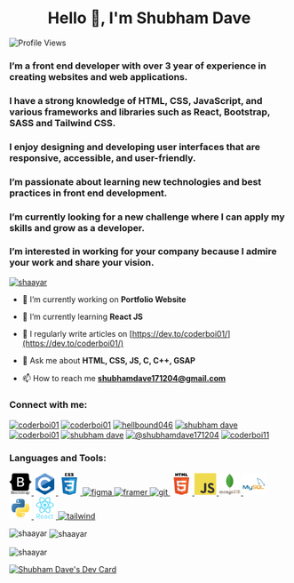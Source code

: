 <h1 align="center">Hello 👋, I'm Shubham Dave</h1>
<p align="left"> <img src="https://komarev.com/ghpvc/?username=shaayar&label=Profile%20views&color=0e75b6&style=flat" alt="Profile Views" /> </p>

<h3 align="left">I’m a front end developer with over 3 year of experience in creating websites and web applications.</h3>
<h3 align="left">I have a strong knowledge of HTML, CSS, JavaScript, and various frameworks and libraries such as React, Bootstrap, SASS and Tailwind CSS.</h3>
<h3 align="left">I enjoy designing and developing user interfaces that are responsive, accessible, and user-friendly.</h3>
<h3 align="left">I’m passionate about learning new technologies and best practices in front end development.</h3>
<h3 align="left">I’m currently looking for a new challenge where I can apply my skills and grow as a developer.</h3>
<h3 align="left">I’m interested in working for your company because I admire your work and share your vision.</h3>

<!--[![MasterHead](https://t4.ftcdn.net/jpg/03/08/82/39/360_F_308823955_XTMT8TNKmOYnPEwmEmfnskgNqQv3hQE5.jpg)](https://t4.ftcdn.net/jpg/03/08/82/39/360_F_308823955_XTMT8TNKmOYnPEwmEmfnskgNqQv3hQE5.jpg)-->


<p align="left"> <a href="https://github.com/ryo-ma/github-profile-trophy"><img src="https://github-profile-trophy.vercel.app/?username=shaayar" alt="shaayar" /></a> </p>

- 🔭 I’m currently working on **Portfolio Website**

- 🌱 I’m currently learning **React JS**

- 📝 I regularly write articles on [https://dev.to/coderboi01/](https://dev.to/coderboi01/)

- 💬 Ask me about **HTML, CSS, JS, C, C++, GSAP**

- 📫 How to reach me **shubhamdave171204@gmail.com**

<h3 align="left">Connect with me:</h3>
<p align="left">
<a href="https://codepen.io/coderboi01" target="blank"><img align="center" src="https://raw.githubusercontent.com/rahuldkjain/github-profile-readme-generator/master/src/images/icons/Social/codepen.svg" alt="coderboi01" height="30" width="40" /></a>
<a href="https://dev.to/coderboi01" target="blank"><img align="center" src="https://raw.githubusercontent.com/rahuldkjain/github-profile-readme-generator/master/src/images/icons/Social/devto.svg" alt="coderboi01" height="30" width="40" /></a>
<a href="https://twitter.com/hellbound046" target="blank"><img align="center" src="https://raw.githubusercontent.com/rahuldkjain/github-profile-readme-generator/master/src/images/icons/Social/twitter.svg" alt="hellbound046" height="30" width="40" /></a>
<a href="https://linkedin.com/in/shubham dave" target="blank"><img align="center" src="https://raw.githubusercontent.com/rahuldkjain/github-profile-readme-generator/master/src/images/icons/Social/linked-in-alt.svg" alt="shubham dave" height="30" width="40" /></a>
<a href="https://instagram.com/coderboi01" target="blank"><img align="center" src="https://raw.githubusercontent.com/rahuldkjain/github-profile-readme-generator/master/src/images/icons/Social/instagram.svg" alt="coderboi01" height="30" width="40" /></a>
<a href="https://dribbble.com/shubham dave" target="blank"><img align="center" src="https://raw.githubusercontent.com/rahuldkjain/github-profile-readme-generator/master/src/images/icons/Social/dribbble.svg" alt="shubham dave" height="30" width="40" /></a>
<a href="https://medium.com/@shubhamdave171204" target="blank"><img align="center" src="https://raw.githubusercontent.com/rahuldkjain/github-profile-readme-generator/master/src/images/icons/Social/medium.svg" alt="@shubhamdave171204" height="30" width="40" /></a>
<a href="https://www.codechef.com/users/coderboi11" target="blank"><img align="center" src="https://cdn.jsdelivr.net/npm/simple-icons@3.1.0/icons/codechef.svg" alt="coderboi11" height="30" width="40" /></a>
</p>

<h3 align="left">Languages and Tools:</h3>
<p align="left"> <a href="https://getbootstrap.com" target="_blank" rel="noreferrer"> <img src="https://raw.githubusercontent.com/devicons/devicon/master/icons/bootstrap/bootstrap-plain-wordmark.svg" alt="bootstrap" width="40" height="40"/> </a> <a href="https://www.cprogramming.com/" target="_blank" rel="noreferrer"> <img src="https://raw.githubusercontent.com/devicons/devicon/master/icons/c/c-original.svg" alt="c" width="40" height="40"/> </a> <a href="https://www.w3schools.com/css/" target="_blank" rel="noreferrer"> <img src="https://raw.githubusercontent.com/devicons/devicon/master/icons/css3/css3-original-wordmark.svg" alt="css3" width="40" height="40"/> </a> <a href="https://www.figma.com/" target="_blank" rel="noreferrer"> <img src="https://www.vectorlogo.zone/logos/figma/figma-icon.svg" alt="figma" width="40" height="40"/> </a> <a href="https://www.framer.com/" target="_blank" rel="noreferrer"> <img src="https://www.vectorlogo.zone/logos/framer/framer-icon.svg" alt="framer" width="40" height="40"/> </a> <a href="https://git-scm.com/" target="_blank" rel="noreferrer"> <img src="https://www.vectorlogo.zone/logos/git-scm/git-scm-icon.svg" alt="git" width="40" height="40"/> </a> <a href="https://www.w3.org/html/" target="_blank" rel="noreferrer"> <img src="https://raw.githubusercontent.com/devicons/devicon/master/icons/html5/html5-original-wordmark.svg" alt="html5" width="40" height="40"/> </a> <a href="https://developer.mozilla.org/en-US/docs/Web/JavaScript" target="_blank" rel="noreferrer"> <img src="https://raw.githubusercontent.com/devicons/devicon/master/icons/javascript/javascript-original.svg" alt="javascript" width="40" height="40"/> </a> <a href="https://www.mongodb.com/" target="_blank" rel="noreferrer"> <img src="https://raw.githubusercontent.com/devicons/devicon/master/icons/mongodb/mongodb-original-wordmark.svg" alt="mongodb" width="40" height="40"/> </a> <a href="https://www.mysql.com/" target="_blank" rel="noreferrer"> <img src="https://raw.githubusercontent.com/devicons/devicon/master/icons/mysql/mysql-original-wordmark.svg" alt="mysql" width="40" height="40"/> </a> <a href="https://www.python.org" target="_blank" rel="noreferrer"> <img src="https://raw.githubusercontent.com/devicons/devicon/master/icons/python/python-original.svg" alt="python" width="40" height="40"/> </a> <a href="https://reactjs.org/" target="_blank" rel="noreferrer"> <img src="https://raw.githubusercontent.com/devicons/devicon/master/icons/react/react-original-wordmark.svg" alt="react" width="40" height="40"/> </a> <a href="https://tailwindcss.com/" target="_blank" rel="noreferrer"> <img src="https://www.vectorlogo.zone/logos/tailwindcss/tailwindcss-icon.svg" alt="tailwind" width="40" height="40"/> </a> </p>

<p><img align="left" src="https://github-readme-stats.vercel.app/api/top-langs?username=shaayar&show_icons=true&locale=en&layout=compact" alt="shaayar" /></p>

<p>&nbsp;<img align="center" src="https://github-readme-stats.vercel.app/api?username=shaayar&show_icons=true&locale=en" alt="shaayar" /></p>

<p><img align="center" src="https://github-readme-streak-stats.herokuapp.com/?user=shaayar&" alt="shaayar" /></p>

<a href="https://app.daily.dev/coderboi"><img src="https://api.daily.dev/devcards/v2/KnmDnhUIIpHyrLaKnIVh3.png?r=fmg&type=wide" width="652" alt="Shubham Dave's Dev Card"/></a>
